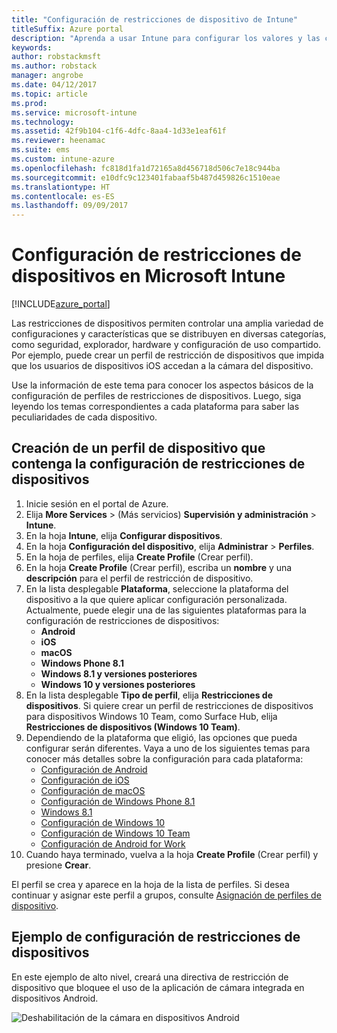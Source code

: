 ```yaml
---
title: "Configuración de restricciones de dispositivo de Intune"
titleSuffix: Azure portal
description: "Aprenda a usar Intune para configurar los valores y las características en los dispositivos que administra."
keywords: 
author: robstackmsft
ms.author: robstack
manager: angrobe
ms.date: 04/12/2017
ms.topic: article
ms.prod: 
ms.service: microsoft-intune
ms.technology: 
ms.assetid: 42f9b104-c1f6-4dfc-8aa4-1d33e1eaf61f
ms.reviewer: heenamac
ms.suite: ems
ms.custom: intune-azure
ms.openlocfilehash: fc818d1fa1d72165a8d456718d506c7e18c944ba
ms.sourcegitcommit: e10dfc9c123401fabaaf5b487d459826c1510eae
ms.translationtype: HT
ms.contentlocale: es-ES
ms.lasthandoff: 09/09/2017
---
```

# <a name="how-to-configure-device-restriction-settings-in-microsoft-intune"></a>Configuración de restricciones de dispositivos en Microsoft Intune

[!INCLUDE[azure_portal](./includes/azure_portal.md)]

Las restricciones de dispositivos permiten controlar una amplia variedad de configuraciones y características que se distribuyen en diversas categorías, como seguridad, explorador, hardware y configuración de uso compartido. Por ejemplo, puede crear un perfil de restricción de dispositivos que impida que los usuarios de dispositivos iOS accedan a la cámara del dispositivo.

Use la información de este tema para conocer los aspectos básicos de la configuración de perfiles de restricciones de dispositivos. Luego, siga leyendo los temas correspondientes a cada plataforma para saber las peculiaridades de cada dispositivo.

## <a name="create-a-device-profile-containing-device-restriction-settings"></a>Creación de un perfil de dispositivo que contenga la configuración de restricciones de dispositivos

1. Inicie sesión en el portal de Azure.
2. Elija **More Services** >  (Más servicios) **Supervisión y administración** > **Intune**.
3. En la hoja **Intune**, elija **Configurar dispositivos**.
2. En la hoja **Configuración del dispositivo**, elija **Administrar** > **Perfiles**.
3. En la hoja de perfiles, elija **Create Profile** (Crear perfil).
4. En la hoja **Create Profile** (Crear perfil), escriba un **nombre** y una **descripción** para el perfil de restricción de dispositivo.
5. En la lista desplegable **Plataforma**, seleccione la plataforma del dispositivo a la que quiere aplicar configuración personalizada. Actualmente, puede elegir una de las siguientes plataformas para la configuración de restricciones de dispositivos:
    - **Android**
    - **iOS**
    - **macOS**
    - **Windows Phone 8.1**
    - **Windows 8.1 y versiones posteriores**
    - **Windows 10 y versiones posteriores**
6. En la lista desplegable **Tipo de perfil**, elija **Restricciones de dispositivos**. Si quiere crear un perfil de restricciones de dispositivos para dispositivos Windows 10 Team, como Surface Hub, elija **Restricciones de dispositivos (Windows 10 Team)**.
7. Dependiendo de la plataforma que eligió, las opciones que pueda configurar serán diferentes. Vaya a uno de los siguientes temas para conocer más detalles sobre la configuración para cada plataforma:
    - [Configuración de Android](device-restrictions-android.md)
    - [Configuración de iOS](device-restrictions-ios.md)
    - [Configuración de macOS](device-restrictions-macos.md)
    - [Configuración de Windows Phone 8.1](device-restrictions-windows-phone-8-1.md)
    - [Windows 8.1](device-restrictions-windows-8-1.md)
    - [Configuración de Windows 10](device-restrictions-windows-10.md)
    - [Configuración de Windows 10 Team](device-restrictions-windows-10-teams.md)
    - [Configuración de Android for Work](device-restrictions-android-for-work.md)
8. Cuando haya terminado, vuelva a la hoja **Create Profile** (Crear perfil) y presione **Crear**.

El perfil se crea y aparece en la hoja de la lista de perfiles.
Si desea continuar y asignar este perfil a grupos, consulte [Asignación de perfiles de dispositivo](device-profile-assign.md).

## <a name="example-of-device-restriction-settings"></a>Ejemplo de configuración de restricciones de dispositivos

En este ejemplo de alto nivel, creará una directiva de restricción de dispositivo que bloquee el uso de la aplicación de cámara integrada en dispositivos Android.

![Deshabilitación de la cámara en dispositivos Android](./media/disable-android-camera.png)

